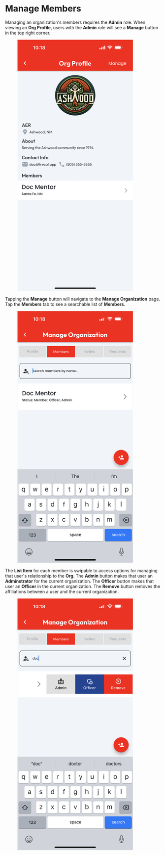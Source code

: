 # Manage Members

Managing an organization's members requires the **Admin** role. When viewing an **Org Profile**, users with the **Admin** role will see a **Manage** button in the top right corner.

<figure><img src="../../.gitbook/assets/Org_Profile.PNG" alt="" width="375"><figcaption></figcaption></figure>

Tapping the **Manage** button will navigate to the **Manage Organization** page. Tap the **Members** tab to see a searchable list of **Members**.

<figure><img src="../../.gitbook/assets/Search_Org_Members_Blank.PNG" alt="" width="375"><figcaption></figcaption></figure>

The **List Item** for each member is swipable to access options for managing that user's relationship to the **Org**. The **Admin** button makes that user an **Adminstrator** for the current organization. The **Officer** button makes that user an **Officer** in the current organization. The **Remove** button removes the affiliations between a user and the current organization.

<figure><img src="../../.gitbook/assets/Org_Member_Options.PNG" alt="" width="375"><figcaption></figcaption></figure>

